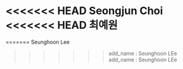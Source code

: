 <<<<<<< HEAD
Seongjun Choi
<<<<<<< HEAD
최예원
=======
=======
Seunghoon Lee
>>>>>>> add_name : Seunghoon LEe
>>>>>>> add_name : Seunghoon LEe
